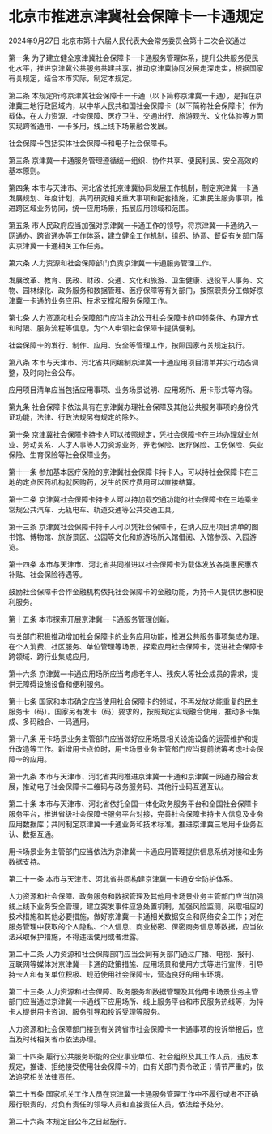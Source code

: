 # 北京市推进京津冀社会保障卡一卡通规定

2024年9月27日 北京市第十六届人民代表大会常务委员会第十二次会议通过

<!-- INFO END -->

第一条 为了建立健全京津冀社会保障卡一卡通服务管理体系，提升公共服务便民化水平，推进京津冀公共服务共建共享，推动京津冀协同发展走深走实，根据国家有关规定，结合本市实际，制定本规定。

第二条 本规定所称京津冀社会保障卡一卡通（以下简称京津冀一卡通），是指在京津冀三地行政区域内，以中华人民共和国社会保障卡（以下简称社会保障卡）作为载体，在人力资源、社会保障、医疗卫生、交通出行、旅游观光、文化体验等方面实现跨省通用、一卡多用，线上线下场景融合发展。

社会保障卡包括实体社会保障卡和电子社会保障卡。

第三条 京津冀一卡通服务管理遵循统一组织、协作共享、便民利民、安全高效的基本原则。

第四条 本市与天津市、河北省依托京津冀协同发展工作机制，制定京津冀一卡通发展规划、年度计划，共同研究相关重大事项和配套措施，汇集民生服务事项，推进跨区域业务协同，统一应用场景，拓展应用领域和范围。

第五条 市人民政府应当加强对京津冀一卡通工作的领导，将京津冀一卡通纳入一网通办、跨省通办等工作体系，建立健全工作机制，组织、协调、督促有关部门落实京津冀一卡通相关工作任务。

第六条 人力资源和社会保障部门负责京津冀一卡通服务管理工作。

发展改革、教育、民政、财政、交通、文化和旅游、卫生健康、退役军人事务、文物、园林绿化、政务服务和数据管理、医疗保障等有关部门，按照职责分工做好京津冀一卡通的业务应用、技术支撑和服务保障工作。

第七条 人力资源和社会保障部门应当主动公开社会保障卡的申领条件、办理方式和时限、服务流程等信息，为个人申领社会保障卡提供便利。

社会保障卡的发行、制作、应用、安全等管理工作，按照国家有关规定执行。

第八条 本市与天津市、河北省共同编制京津冀一卡通应用项目清单并实行动态调整，及时向社会公布。

应用项目清单应当包括应用事项、业务场景说明、应用场所、用卡形式等内容。

第九条 社会保障卡依法具有在京津冀办理社会保障及其他公共服务事项的身份凭证功能，法律、行政法规另有规定的除外。

第十条 京津冀社会保障卡持卡人可以按照规定，凭社会保障卡在三地办理就业创业、劳动关系、人才人事等人力资源业务，养老保险、医疗保险、工伤保险、失业保险、生育保险等社会保障业务。

第十一条 参加基本医疗保险的京津冀社会保障卡持卡人，可以持社会保障卡在三地的定点医药机构就医购药，发生的医疗费用可以直接结算。

第十二条 京津冀社会保障卡持卡人可以持加载交通功能的社会保障卡在三地乘坐常规公共汽车、无轨电车、轨道交通等公共交通工具。

第十三条 京津冀社会保障卡持卡人可以凭社会保障卡，在纳入应用项目清单的图书馆、博物馆、旅游景区、公园等文化和旅游场所入馆借阅、入馆参观、入园游览。

第十四条 本市与天津市、河北省共同推进以社会保障卡为载体发放各类惠民惠农补贴、社会保险待遇等。

鼓励社会保障卡合作金融机构依托社会保障卡的金融功能，为持卡人提供优惠和便利服务。

第十五条 本市探索开展京津冀一卡通服务管理创新。

有关部门积极推动增加社会保障卡的业务应用功能，推进公共服务事项集成办理。在个人消费、社区服务、单位管理等场景，探索应用社会保障卡，促进社会保障卡跨领域、跨行业集成应用。

第十六条 京津冀一卡通应用场所应当考虑老年人、残疾人等社会成员的需求，提供无障碍设施设备和便利服务。

第十七条 国家和本市确定应当使用社会保障卡的领域，不再发放功能重复的民生服务卡（码）。国家另有发卡（码）要求的，按照规定实现融合使用，推动多卡集成、多码融合、一码通用。

第十八条 用卡场景业务主管部门应当做好应用场景相关设施设备的运营维护和提升改造等工作。新增用卡点位时，用卡场景业务主管部门应当提前统筹考虑社会保障卡的应用。

第十九条 本市与天津市、河北省共同推进京津冀一卡通和京津冀一网通办融合发展，推动电子社会保障卡二维码与政务服务码、其他行业码互通互认。

第二十条 本市与天津市、河北省依托全国一体化政务服务平台和全国社会保障卡服务平台，推进省级社会保障卡服务平台对接，完善社会保障卡持卡人信息及业务应用数据库；共同制定京津冀一卡通业务和技术标准，推进京津冀三地用卡业务互认、数据互通。

用卡场景业务主管部门应当依法为京津冀一卡通应用管理提供信息系统对接和业务数据支持。

第二十一条 本市与天津市、河北省共同构建京津冀一卡通安全防护体系。

人力资源和社会保障、政务服务和数据管理及其他用卡场景业务主管部门应当加强线上线下业务安全管理，建立突发事件应急处置机制，加强风险监测，采取相应的技术措施和其他必要措施，做好京津冀一卡通相关数据安全和网络安全工作；对在服务管理中获取的个人隐私、个人信息、商业秘密、保密商务信息等数据，应当依法采取保护措施，不得违法使用或者泄露。

第二十二条 人力资源和社会保障部门应当会同有关部门通过广播、电视、报刊、互联网等媒体对京津冀一卡通的政策措施、应用场景和使用方式等进行宣传，引导持卡人和有关单位积极、规范使用社会保障卡，营造良好的用卡环境。

第二十三条 人力资源和社会保障、政务服务和数据管理及其他用卡场景业务主管部门应当通过京津冀一卡通线下应用场所、线上服务平台和市民服务热线等，为持卡人提供用卡咨询、服务引导和投诉受理等服务。

人力资源和社会保障部门接到有关跨省市社会保障卡一卡通事项的投诉举报后，应当及时转相关省市依法办理。

第二十四条 履行公共服务职能的企业事业单位、社会组织及其工作人员，违反本规定，推诿、拒绝接受使用社会保障卡的，由有关部门责令改正；情节严重的，依法追究相关法律责任。

第二十五条 国家机关工作人员在京津冀一卡通服务管理工作中不履行或者不正确履行职责的，对负有责任的领导人员和直接责任人员，依法给予处分。

第二十六条 本规定自公布之日起施行。